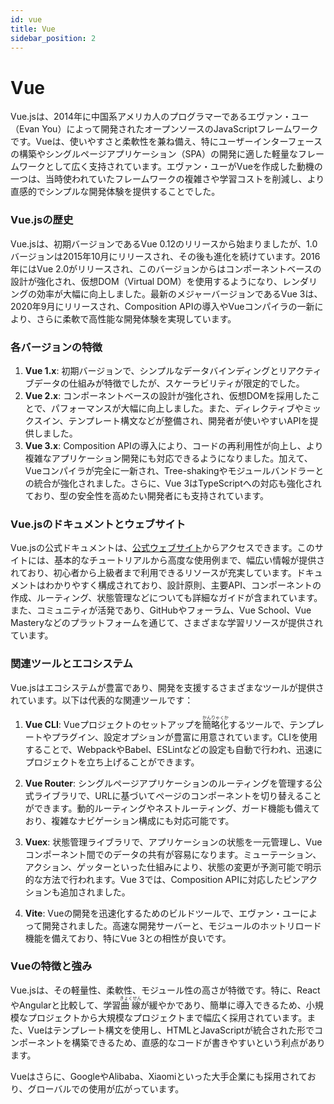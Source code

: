 ```yaml
---
id: vue
title: Vue
sidebar_position: 2
---
```


# Vue

Vue.jsは、2014年に中国系アメリカ人のプログラマーであるエヴァン・ユー（Evan You）によって開発されたオープンソースのJavaScriptフレームワークです。Vueは、使いやすさと柔軟性を兼ね備え、特にユーザーインターフェースの構築やシングルページアプリケーション（SPA）の開発に適した軽量なフレームワークとして広く支持されています。エヴァン・ユーがVueを作成した動機の一つは、当時使われていたフレームワークの複雑さや学習コストを削減し、より直感的でシンプルな開発体験を提供することでした。

### Vue.jsの歴史
Vue.jsは、初期バージョンであるVue 0.12のリリースから始まりましたが、1.0バージョンは2015年10月にリリースされ、その後も進化を続けています。2016年にはVue 2.0がリリースされ、このバージョンからはコンポーネントベースの設計が強化され、仮想DOM（Virtual DOM）を使用するようになり、レンダリングの効率が大幅に向上しました。最新のメジャーバージョンであるVue 3は、2020年9月にリリースされ、Composition APIの導入やVueコンパイラの一新により、さらに柔軟で高性能な開発体験を実現しています。

### 各バージョンの特徴
1. **Vue 1.x**: 初期バージョンで、シンプルなデータバインディングとリアクティブデータの仕組みが特徴でしたが、スケーラビリティが限定的でした。
2. **Vue 2.x**: コンポーネントベースの設計が強化され、仮想DOMを採用したことで、パフォーマンスが大幅に向上しました。また、ディレクティブやミックスイン、テンプレート構文などが整備され、開発者が使いやすいAPIを提供しました。
3. **Vue 3.x**: Composition APIの導入により、コードの再利用性が向上し、より複雑なアプリケーション開発にも対応できるようになりました。加えて、Vueコンパイラが完全に一新され、Tree-shakingやモジュールバンドラーとの統合が強化されました。さらに、Vue 3はTypeScriptへの対応も強化されており、型の安全性を高めたい開発者にも支持されています。

### Vue.jsのドキュメントとウェブサイト
Vue.jsの公式ドキュメントは、[公式ウェブサイト](https://vuejs.org/)からアクセスできます。このサイトには、基本的なチュートリアルから高度な使用例まで、幅広い情報が提供されており、初心者から上級者まで利用できるリソースが充実しています。ドキュメントはわかりやすく構成されており、設計原則、主要API、コンポーネントの作成、ルーティング、状態管理などについても詳細なガイドが含まれています。また、コミュニティが活発であり、GitHubやフォーラム、Vue School、Vue Masteryなどのプラットフォームを通じて、さまざまな学習リソースが提供されています。

### 関連ツールとエコシステム
Vue.jsはエコシステムが豊富であり、開発を支援するさまざまなツールが提供されています。以下は代表的な関連ツールです：

1. **Vue CLI**: Vueプロジェクトのセットアップを<ruby>簡略化<rt>かんりゃくか</rt></ruby>するツールで、テンプレートやプラグイン、設定オプションが豊富に用意されています。CLIを使用することで、WebpackやBabel、ESLintなどの設定も自動で行われ、迅速にプロジェクトを立ち上げることができます。

2. **Vue Router**: シングルページアプリケーションのルーティングを管理する公式ライブラリで、URLに基づいてページのコンポーネントを切り替えることができます。動的ルーティングやネストルーティング、ガード機能も備えており、複雑なナビゲーション構成にも対応可能です。

3. **Vuex**: 状態管理ライブラリで、アプリケーションの状態を一元管理し、Vueコンポーネント間でのデータの共有が容易になります。ミューテーション、アクション、ゲッターといった仕組みにより、状態の変更が予測可能で明示的な方法で行われます。Vue 3では、Composition APIに対応したピンアクションも追加されました。

4. **Vite**: Vueの開発を迅速化するためのビルドツールで、エヴァン・ユーによって開発されました。高速な開発サーバーと、モジュールのホットリロード機能を備えており、特にVue 3との相性が良いです。

### Vueの特徴と強み
Vue.jsは、その軽量性、柔軟性、モジュール性の高さが特徴です。特に、ReactやAngularと比較して、学習<ruby>曲線<rt>きょくせん</rt></ruby>が緩やかであり、簡単に導入できるため、小規模なプロジェクトから大規模なプロジェクトまで幅広く採用されています。また、Vueはテンプレート構文を使用し、HTMLとJavaScriptが統合された形でコンポーネントを構築できるため、直感的なコードが書きやすいという利点があります。

Vueはさらに、GoogleやAlibaba、Xiaomiといった大手企業にも採用されており、グローバルでの使用が広がっています。